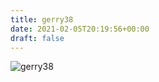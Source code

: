 ```yaml
---
title: gerry38
date: 2021-02-05T20:19:56+00:00
draft: false
---
```


![gerry38](/images/2011%20222.jpeg)

